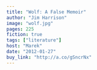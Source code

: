 ```yaml
---
title: "Wolf: A False Memoir"
author: "Jim Harrison"
image: "wolf.jpg"
pages: 225
fiction: true
tags: ["literature"]
host: "Marek"
date: "2012-01-27"
buy_link: "http://a.co/gSncrNx"
---
```


